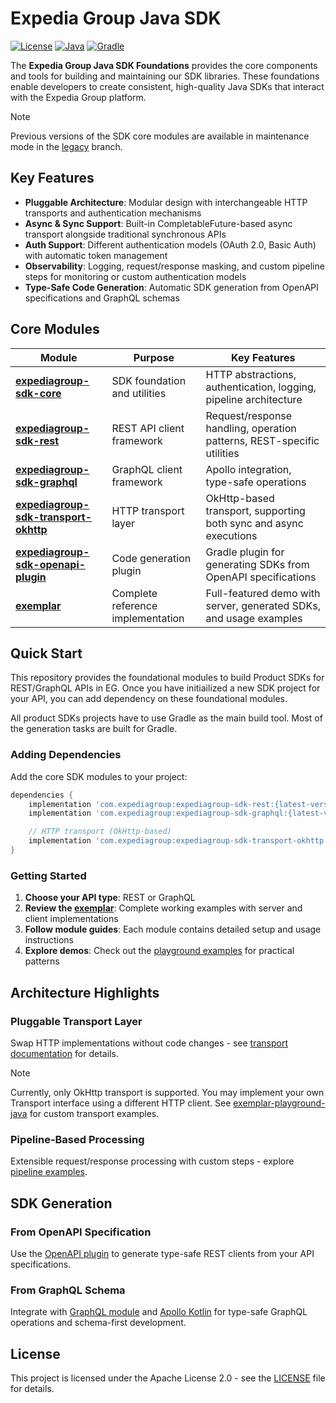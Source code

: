 # Expedia Group Java SDK

[![License](https://img.shields.io/badge/License-Apache%202.0-blue.svg)](https://opensource.org/licenses/Apache-2.0)
[![Java](https://img.shields.io/badge/Java-1.8%2B-orange.svg)](https://openjdk.org/)
[![Gradle](https://img.shields.io/badge/Gradle-8.x-green.svg)](https://gradle.org/)

The **Expedia Group Java SDK Foundations** provides the core components and tools for building and maintaining our SDK libraries.
These foundations enable developers to create consistent, high-quality Java SDKs that interact with the Expedia Group platform.

> [!NOTE]
> Previous versions of the SDK core modules are available in maintenance mode in the [legacy](https://github.com/ExpediaGroup/expediagroup-java-sdk/tree/legacy) branch.

## Key Features
- **Pluggable Architecture**: Modular design with interchangeable HTTP transports and authentication mechanisms
- **Async & Sync Support**: Built-in CompletableFuture-based async transport alongside traditional synchronous APIs  
- **Auth Support**: Different authentication models (OAuth 2.0, Basic Auth) with automatic token management
- **Observability**: Logging, request/response masking, and custom pipeline steps for monitoring or custom authentication models
- **Type-Safe Code Generation**: Automatic SDK generation from OpenAPI specifications and GraphQL schemas

## Core Modules

| Module                                                                     | Purpose                           | Key Features                                                           |
|----------------------------------------------------------------------------|-----------------------------------|------------------------------------------------------------------------|
| **[expediagroup-sdk-core](expediagroup-sdk-core)**                         | SDK foundation and utilities      | HTTP abstractions, authentication, logging, pipeline architecture      |
| **[expediagroup-sdk-rest](expediagroup-sdk-rest)**                         | REST API client framework         | Request/response handling, operation patterns, REST-specific utilities |
| **[expediagroup-sdk-graphql](expediagroup-sdk-graphql)**                   | GraphQL client framework          | Apollo integration, type-safe operations                               |
| **[expediagroup-sdk-transport-okhttp](expediagroup-sdk-transport-okhttp)** | HTTP transport layer              | OkHttp-based transport, supporting both sync and async executions      |
| **[expediagroup-sdk-openapi-plugin](expediagroup-sdk-openapi-plugin)**     | Code generation plugin            | Gradle plugin for generating SDKs from OpenAPI specifications          |
| **[exemplar](exemplar)**                                                   | Complete reference implementation | Full-featured demo with server, generated SDKs, and usage examples     |

## Quick Start
This repository provides the foundational modules to build Product SDKs for REST/GraphQL APIs in EG. Once you have initiailized a new SDK project for your API, you can add dependency on these foundational modules.

All product SDKs projects have to use Gradle as the main build tool. Most of the generation tasks are built for Gradle.

### Adding Dependencies

Add the core SDK modules to your project:

```gradle
dependencies {
    implementation 'com.expediagroup:expediagroup-sdk-rest:{latest-version}' // For REST SDK
    implementation 'com.expediagroup:expediagroup-sdk-graphql:{latest-version}' // For GraphQL SDK

    // HTTP transport (OkHttp-based)
    implementation 'com.expediagroup:expediagroup-sdk-transport-okhttp:{latest-version}'
}
```

### Getting Started

1. **Choose your API type**: REST or GraphQL
2. **Review the [exemplar](exemplar)**: Complete working examples with server and client implementations
3. **Follow module guides**: Each module contains detailed setup and usage instructions
4. **Explore demos**: Check out the [playground examples](exemplar/exemplar-playground-java) for practical patterns

## Architecture Highlights

### Pluggable Transport Layer
Swap HTTP implementations without code changes - see [transport documentation](expediagroup-sdk-transport-okhttp) for details.

> [!NOTE]
> Currently, only OkHttp transport is supported. You may implement your own Transport interface using a different HTTP client. See [exemplar-playground-java](exemplar/exemplar-playground-java) for custom transport examples.

### Pipeline-Based Processing
Extensible request/response processing with custom steps - explore [pipeline examples](exemplar/exemplar-sdk-rest/src/main/kotlin/com/expediagroup/sdk/exemplar/rest/core/executor/demo).

## SDK Generation

### From OpenAPI Specification
Use the [OpenAPI plugin](expediagroup-sdk-openapi-plugin) to generate type-safe REST clients from your API specifications.

### From GraphQL Schema
Integrate with [GraphQL module](expediagroup-sdk-graphql) and [Apollo Kotlin](https://www.apollographql.com/docs/kotlin) for type-safe GraphQL operations and schema-first development.

## License

This project is licensed under the Apache License 2.0 - see the [LICENSE](LICENSE) file for details.
